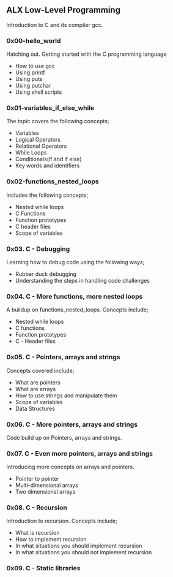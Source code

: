 ## ALX Low-Level Programming

Introduction to C and its compiler gcc.

### 0x00-hello_world

Hatching out. Getting started with the C programming language

- How to use gcc
- Using printf
- Using puts
- Using putchar
- Using shell scripts


### 0x01-variables_if_else_while

The topic covers the following concepts;

- Variables
- Logical Operators
- Relational Operators
- While Loops
- Conditionals(if and if else)
- Key words and identifiers


### 0x02-functions_nested_loops

Includes the following concepts;

- Nested while loops
- C Functions
- Function prototypes
- C header files
- Scope of variables

### 0x03. C - Debugging

Learning how to debug code using the following ways;

- Rubber duck debugging
- Understanding the steps in handling code challenges


### 0x04. C - More functions, more nested loops

A buildup on functions_nested_loops. Concepts include;

- Nested while loops
- C functions
- Function prototypes
- C - Header files


### 0x05. C - Pointers, arrays and strings

Concepts covered include;

- What are pointers
- What are arrays
- How to use strings and manipulate them
- Scope of variables
- Data Structures


### 0x06. C - More pointers, arrays and strings

Code build up on Pointers, arrays and strings.


### 0x07. C - Even more pointers, arrays and strings

Introducing more concepts on arrays and pointers.

- Pointer to pointer
- Multi-dimensional arrays
- Two dimensional arrays


### 0x08. C - Recursion

Introduction to recursion. Concepts include;

- What is recursion
- How to implement recursion
- In what situations you should implement recursion
- In what situations you should not  implement recursion


### 0x09. C - Static libraries
